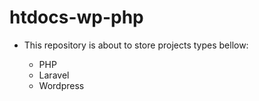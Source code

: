 # htdocs-wp-php

* This repository is about to store projects types bellow:
  
  * PHP
  * Laravel
  * Wordpress
